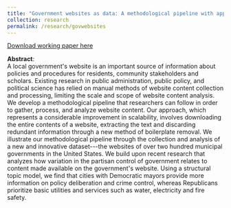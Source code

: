 ```yaml
---
title: "Government websites as data: A methodological pipeline with application to the websites of municipalities in the United States"
collection: research
permalink: /research/govwebsites
---
```


[Download working paper here](https://github.com/desmarais-lab/govWebsites/raw/master/paper/manuscript.pdf)

**Abstract**:<br>
A local government's website is an important source of information about policies and procedures for residents, community stakeholders and scholars. Existing research in public administration, public policy, and political science has relied on manual methods of website content collection and processing, limiting the scale and scope of website content analysis. We develop a methodological pipeline that researchers can follow in order to gather, process, and analyze website content. Our approach, which represents a considerable improvement in scalability, involves downloading the entire contents of a website, extracting the text and discarding redundant information through a new method of boilerplate removal. We illustrate our methodological pipeline through the collection and analysis of a new and innovative dataset---the websites of over two hundred municipal governments in the United States. We build upon recent research that analyzes how variation in the partisan control of government relates to content made available on the government's website. Using a structural topic model, we find that cities with Democratic mayors provide more information on policy deliberation and crime control, whereas Republicans prioritize basic utilities and services such as water, electricity and fire safety.

